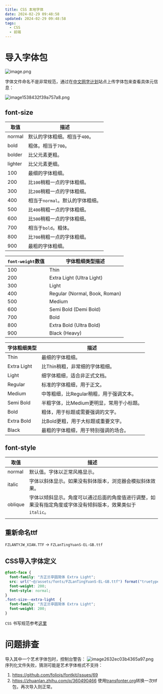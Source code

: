 ```yaml
---
title: CSS 本地字体
date: 2024-02-29 09:48:58
updated: 2024-02-29 09:48:58
tags:
  - CSS
  - 前端
---
```

# 导入字体包
![image.png](https://npy.icu/images/2024/02/29/image.png)

字体文件命名不是非常规范，通过在[中文网字计划](https://chinese-font.netlify.app/analyze/)站点上传字体包来查看具体元信息：

![image1538432f39a757a8.png](https://npy.icu/images/2024/02/29/image1538432f39a757a8.png)
## font-size
|取值|描述|
|---|---|
|normal|默认的字体粗细。相当于`400`。|
|bold|粗体。相当于`700`。|
|bolder|比父元素更粗。|
|lighter|比父元素更细。|
|100|最细的字体粗细。|
|200|比`100`稍粗一点的字体粗细。|
|300|比`200`稍粗一点的字体粗细。|
|400|相当于`normal`。默认的字体粗细。|
|500|比`400`稍粗一点的字体粗细。|
|600|比`500`稍粗一点的字体粗细。|
|700|相当于`bold`。粗体。|
|800|比`700`稍粗一点的字体粗细。|
|900|最粗的字体粗细。|

|`font-weight`数值|字体粗细类型描述|
|---|---|
|100|Thin|
|200|Extra Light (Ultra Light)|
|300|Light|
|400|Regular (Normal, Book, Roman)|
|500|Medium|
|600|Semi Bold (Demi Bold)|
|700|Bold|
|800|Extra Bold (Ultra Bold)|
|900|Black (Heavy)|

| 字体粗细类型 | 描述 |
| ---- | ---- |
| Thin | 最细的字体粗细。 |
| Extra Light | 比Thin稍粗，非常细的字体粗细。 |
| Light | 细字体粗细，适合非正式文档。 |
| Regular | 标准的字体粗细，用于正文。 |
| Medium | 中等粗细，比Regular稍粗，用于强调文本。 |
| Semi Bold | 半粗字体，比Medium更明显，常用于小标题。 |
| Bold | 粗体，用于标题或需要强调的文字。 |
| Extra Bold | 比Bold更粗，用于大标题或重要文字。 |
| Black | 最粗的字体粗细，用于特别强调的场合。 |

## font-style
| 取值 | 描述 |
| ---- | ---- |
| normal | 默认值。字体以正常风格显示。 |
| italic | 字体以斜体显示。如果没有斜体版本，浏览器会模拟斜体效果。 |
| oblique | 字体以倾斜显示。角度可以通过后面的角度值进行调整，如果没有指定角度或字体没有倾斜版本，效果类似于`italic`。 |
|  |  |
## 重新命名ttf
`FZLANTYJW_XIAN.TTF` -> `FZLanTingYuanS-EL-GB.ttf`
## CSS导入字体定义
```css
@font-face {
  font-family: "方正兰亭圆简体 Extra Light";
  src: url("~@/assets/fonts/FZLanTingYuanS-EL-GB.ttf") format("truetype");
  font-weight: 200;
  font-style: normal;
}
.font-size--extra-light  {
  font-family: "方正兰亭圆简体 Extra Light";
  font-weight: 200;
}
```
`CSS` 书写规范参考[这里](https://github.com/Kozea/WeasyPrint/issues/1028)
# 问题排查
导入其中一个艺术字体包时，控制台警告：
![image2632ec03b4365a97.png](https://npy.icu/images/2024/02/29/image2632ec03b4365a97.png)
序列化文件失败，猜测可能是艺术字体格式不支持：
1. https://github.com/foliojs/fontkit/issues/69
2. https://zhuanlan.zhihu.com/p/360490466
使用[transfonter.org](https://transfonter.org/)转换一次ttf包，再次导入则正常。